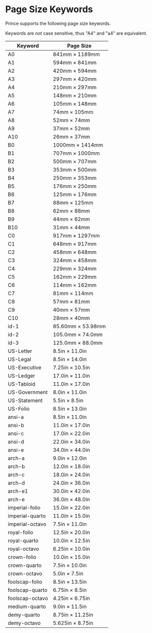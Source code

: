 Page Size Keywords
==================

Prince supports the following page size keywords.

Keywords are *not* case sensitive, thus "A4" and "a4" are equivalent.

| Keyword         | Page Size         |
|-----------------|-------------------|
| A0              | 841mm × 1189mm    |
| A1              | 594mm × 841mm     |
| A2              | 420mm × 594mm     |
| A3              | 297mm × 420mm     |
| A4              | 210mm × 297mm     |
| A5              | 148mm × 210mm     |
| A6              | 105mm × 148mm     |
| A7              | 74mm × 105mm      |
| A8              | 52mm × 74mm       |
| A9              | 37mm × 52mm       |
| A10             | 26mm × 37mm       |
| B0              | 1000mm × 1414mm   |
| B1              | 707mm × 1000mm    |
| B2              | 500mm × 707mm     |
| B3              | 353mm × 500mm     |
| B4              | 250mm × 353mm     |
| B5              | 176mm × 250mm     |
| B6              | 125mm × 176mm     |
| B7              | 88mm × 125mm      |
| B8              | 62mm × 88mm       |
| B9              | 44mm × 62mm       |
| B10             | 31mm × 44mm       |
| C0              | 917mm × 1297mm    |
| C1              | 648mm × 917mm     |
| C2              | 458mm × 648mm     |
| C3              | 324mm × 458mm     |
| C4              | 229mm × 324mm     |
| C5              | 162mm × 229mm     |
| C6              | 114mm × 162mm     |
| C7              | 81mm × 114mm      |
| C8              | 57mm × 81mm       |
| C9              | 40mm × 57mm       |
| C10             | 28mm × 40mm       |
| id-1            | 85.60mm × 53.98mm |
| id-2            | 105.0mm × 74.0mm  |
| id-3            | 125.0mm × 88.0mm  |
| US-Letter       | 8.5in × 11.0in    |
| US-Legal        | 8.5in × 14.0in    |
| US-Executive    | 7.25in × 10.5in   |
| US-Ledger       | 17.0in × 11.0in   |
| US-Tabloid      | 11.0in × 17.0in   |
| US-Government   | 8.0in × 11.0in    |
| US-Statement    | 5.5in × 8.5in     |
| US-Folio        | 8.5in × 13.0in    |
| ansi-a          | 8.5in × 11.0in    |
| ansi-b          | 11.0in × 17.0in   |
| ansi-c          | 17.0in × 22.0in   |
| ansi-d          | 22.0in × 34.0in   |
| ansi-e          | 34.0in × 44.0in   |
| arch-a          | 9.0in × 12.0in    |
| arch-b          | 12.0in × 18.0in   |
| arch-c          | 18.0in × 24.0in   |
| arch-d          | 24.0in × 36.0in   |
| arch-e1         | 30.0in × 42.0in   |
| arch-e          | 36.0in × 48.0in   |
| imperial-folio  | 15.0in × 22.0in   |
| imperial-quarto | 11.0in × 15.0in   |
| imperial-octavo | 7.5in × 11.0in    |
| royal-folio     | 12.5in × 20.0in   |
| royal-quarto    | 10.0in × 12.5in   |
| royal-octavo    | 6.25in × 10.0in   |
| crown-folio     | 10.0in × 15.0in   |
| crown-quarto    | 7.5in × 10.0in    |
| crown-octavo    | 5.0in × 7.5in     |
| foolscap-folio  | 8.5in × 13.5in    |
| foolscap-quarto | 6.75in × 8.5in    |
| foolscap-octavo | 4.25in × 6.75in   |
| medium-quarto   | 9.0in × 11.5in    |
| demy-quarto     | 8.75in × 11.25in  |
| demy-octavo     | 5.625in × 8.75in  |


